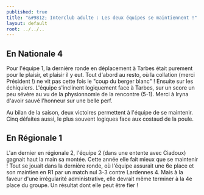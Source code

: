 ```yaml
---
published: true
title: "&#9812; Interclub adulte : Les deux équipes se maintiennent !"
layout: default
root: ../../..
---
```


## En Nationale 4

Pour l'équipe 1, la dernière ronde en déplacement à Tarbes était purement pour le plaisir, et plaisir il y eut. Tout d'abord au resto, où la collation (merci Président !) ne vit pas cette fois le "coup du berger blanc" ! Ensuite sur les échiquiers. L'équipe s'inclinent logiquement face à Tarbes, sur un score un peu sévère au vu de la physionnomie de la rencontre (5-1). Merci à Iryna d'avoir sauvé l'honneur sur une belle perf.

Au bilan de la saison, deux victoires permettent à l'équipe de se maintenir. Cinq défaites aussi, le plus souvent logiques face aux costaud de la poule.

## En Régionale 1

L'an dernier en régionale 2, l'équipe 2 (dans une entente avec Ciadoux) gagnait haut la main sa montée. Cette année elle fait mieux que se maintenir ! Tout se jouait dans la dernière ronde, où l'équipe assurait une 6e place et son maintien en R1 par un match nul 3-3 contre Lardennes 4. Mais à la faveur d'une irrégularité administrative, elle devrait même terminer à la 4e place du groupe. Un résultat dont elle peut être fier !
